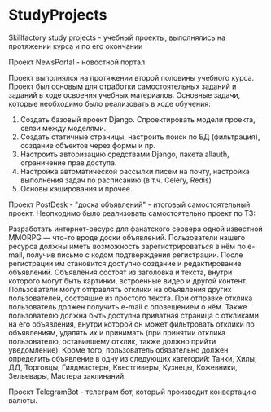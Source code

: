 # StudyProjects
Skillfactory study projects - учебный проекты, выполнялись на протяжении курса и по его окончании

Проект NewsPortal - новостной портал

Проект выполнялся на протяжении второй половины учебного курса.
Проект был основым для отработки самостоятельных заданий и заданий в ходе освоения учебных материалов.
Основные задачи, которые необходимо было реализовать в ходе обучения:
1. Создать базовый проект Django. Спроектировать модели проекта, связи между моделями.
2. Создать статичные страницы, настроить поиск по БД (фильтрация), создание объектов через формы и пр.
3. Настроить авторизацию средствами Django, пакета allauth, ограничение прав доступа.
4. Настройка автоматической рассылки писем на почту, настройка выполнения задач по расписанию (в т.ч. Celery, Redis)
5. Основы кэширования и прочее.


Проект PostDesk - "доска объявлений" - итоговый самостоятельный проект. Неопходимо было реализовать самостоятельно
проект по ТЗ:


Разработать интернет-ресурс для фанатского сервера одной известной MMORPG — что-то вроде доски объявлений.
Пользователи нашего ресурса должны иметь возможность зарегистрироваться в нём по e-mail, получив письмо с кодом подтверждения регистрации.
После регистрации им становится доступно создание и редактирование объявлений.
Объявления состоят из заголовка и текста, внутри которого могут быть картинки, встроенные видео и другой контент.
Пользователи могут отправлять отклики на объявления других пользователей, состоящие из простого текста. При отправке отклика пользователь должен получить e-mail с оповещением о нём.
Также пользователю должна быть доступна приватная страница с откликами на его объявления, внутри которой он может фильтровать отклики по объявлениям, удалять их и принимать (при принятии отклика пользователю, оставившему отклик, также должно прийти уведомление).
Кроме того, пользователь обязательно должен определить объявление в одну из следующих категорий: Танки, Хилы, ДД, Торговцы, Гилдмастеры, Квестгиверы, Кузнецы, Кожевники, Зельевары, Мастера заклинаний.

Проект TelegramBot - телеграм бот, который производит конвертацию валюты. 

